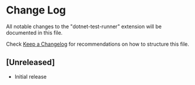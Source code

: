 # Change Log

All notable changes to the "dotnet-test-runner" extension will be documented in this file.

Check [Keep a Changelog](http://keepachangelog.com/) for recommendations on how to structure this file.

## [Unreleased]

- Initial release